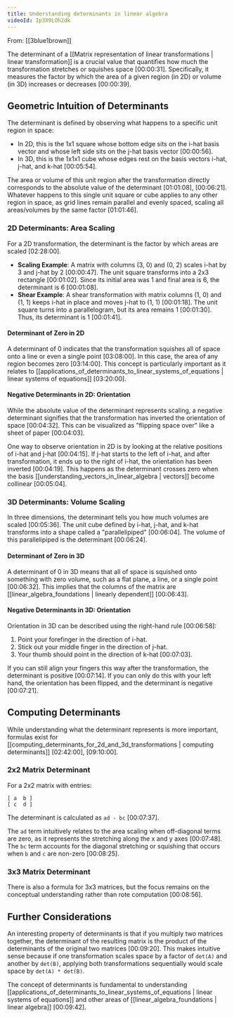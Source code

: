 ```yaml
---
title: Understanding determinants in linear algebra
videoId: Ip3X9LOh2dk
---
```


From: [[3blue1brown]] <br/> 

The determinant of a [[Matrix representation of linear transformations | linear transformation]] is a crucial value that quantifies how much the transformation stretches or squishes space <a class="yt-timestamp" data-t="00:00:31">[00:00:31]</a>. Specifically, it measures the factor by which the area of a given region (in 2D) or volume (in 3D) increases or decreases <a class="yt-timestamp" data-t="00:00:39">[00:00:39]</a>.

## Geometric Intuition of Determinants

The determinant is defined by observing what happens to a specific unit region in space:
*   In 2D, this is the 1x1 square whose bottom edge sits on the i-hat basis vector and whose left side sits on the j-hat basis vector <a class="yt-timestamp" data-t="00:00:56">[00:00:56]</a>.
*   In 3D, this is the 1x1x1 cube whose edges rest on the basis vectors i-hat, j-hat, and k-hat <a class="yt-timestamp" data-t="00:05:54">[00:05:54]</a>.

The area or volume of this unit region after the transformation directly corresponds to the absolute value of the determinant <a class="yt-timestamp" data-t="01:01:08">[01:01:08]</a>, <a class="yt-timestamp" data-t="00:06:21">[00:06:21]</a>. Whatever happens to this single unit square or cube applies to any other region in space, as grid lines remain parallel and evenly spaced, scaling all areas/volumes by the same factor <a class="yt-timestamp" data-t="01:01:46">[01:01:46]</a>.

### 2D Determinants: Area Scaling

For a 2D transformation, the determinant is the factor by which areas are scaled <a class="yt-timestamp" data-t="02:28:00">[02:28:00]</a>.
*   **Scaling Example**: A matrix with columns (3, 0) and (0, 2) scales i-hat by 3 and j-hat by 2 <a class="yt-timestamp" data-t="00:00:47">[00:00:47]</a>. The unit square transforms into a 2x3 rectangle <a class="yt-timestamp" data-t="00:01:02">[00:01:02]</a>. Since its initial area was 1 and final area is 6, the determinant is 6 <a class="yt-timestamp" data-t="00:01:08">[00:01:08]</a>.
*   **Shear Example**: A shear transformation with matrix columns (1, 0) and (1, 1) keeps i-hat in place and moves j-hat to (1, 1) <a class="yt-timestamp" data-t="00:01:18">[00:01:18]</a>. The unit square turns into a parallelogram, but its area remains 1 <a class="yt-timestamp" data-t="00:01:30">[00:01:30]</a>. Thus, its determinant is 1 <a class="yt-timestamp" data-t="00:01:41">[00:01:41]</a>.

#### Determinant of Zero in 2D

A determinant of 0 indicates that the transformation squishes all of space onto a line or even a single point <a class="yt-timestamp" data-t="03:08:00">[03:08:00]</a>. In this case, the area of any region becomes zero <a class="yt-timestamp" data-t="03:14:00">[03:14:00]</a>. This concept is particularly important as it relates to [[applications_of_determinants_to_linear_systems_of_equations | linear systems of equations]] <a class="yt-timestamp" data-t="03:20:00">[03:20:00]</a>.

#### Negative Determinants in 2D: Orientation

While the absolute value of the determinant represents scaling, a negative determinant signifies that the transformation has inverted the orientation of space <a class="yt-timestamp" data-t="00:04:32">[00:04:32]</a>. This can be visualized as "flipping space over" like a sheet of paper <a class="yt-timestamp" data-t="00:04:03">[00:04:03]</a>.

One way to observe orientation in 2D is by looking at the relative positions of i-hat and j-hat <a class="yt-timestamp" data-t="00:04:15">[00:04:15]</a>. If j-hat starts to the left of i-hat, and after transformation, it ends up to the right of i-hat, the orientation has been inverted <a class="yt-timestamp" data-t="00:04:19">[00:04:19]</a>. This happens as the determinant crosses zero when the basis [[understanding_vectors_in_linear_algebra | vectors]] become collinear <a class="yt-timestamp" data-t="00:05:04">[00:05:04]</a>.

### 3D Determinants: Volume Scaling

In three dimensions, the determinant tells you how much volumes are scaled <a class="yt-timestamp" data-t="00:05:36">[00:05:36]</a>. The unit cube defined by i-hat, j-hat, and k-hat transforms into a shape called a "parallelipiped" <a class="yt-timestamp" data-t="00:06:04">[00:06:04]</a>. The volume of this parallelipiped is the determinant <a class="yt-timestamp" data-t="00:06:24">[00:06:24]</a>.

#### Determinant of Zero in 3D

A determinant of 0 in 3D means that all of space is squished onto something with zero volume, such as a flat plane, a line, or a single point <a class="yt-timestamp" data-t="00:06:32">[00:06:32]</a>. This implies that the columns of the matrix are [[linear_algebra_foundations | linearly dependent]] <a class="yt-timestamp" data-t="00:06:43">[00:06:43]</a>.

#### Negative Determinants in 3D: Orientation

Orientation in 3D can be described using the right-hand rule <a class="yt-timestamp" data-t="00:06:58">[00:06:58]</a>:
1.  Point your forefinger in the direction of i-hat.
2.  Stick out your middle finger in the direction of j-hat.
3.  Your thumb should point in the direction of k-hat <a class="yt-timestamp" data-t="00:07:03">[00:07:03]</a>.

If you can still align your fingers this way after the transformation, the determinant is positive <a class="yt-timestamp" data-t="00:07:14">[00:07:14]</a>. If you can only do this with your left hand, the orientation has been flipped, and the determinant is negative <a class="yt-timestamp" data-t="00:07:21">[00:07:21]</a>.

## Computing Determinants

While understanding what the determinant represents is more important, formulas exist for [[computing_determinants_for_2d_and_3d_transformations | computing determinants]] <a class="yt-timestamp" data-t="02:42:00">[02:42:00]</a>, <a class="yt-timestamp" data-t="09:10:00">[09:10:00]</a>.

### 2x2 Matrix Determinant

For a 2x2 matrix with entries:
```
[ a  b ]
[ c  d ]
```
The determinant is calculated as `ad - bc` <a class="yt-timestamp" data-t="00:07:37">[00:07:37]</a>.

The `ad` term intuitively relates to the area scaling when off-diagonal terms are zero, as it represents the stretching along the x and y axes <a class="yt-timestamp" data-t="00:07:48">[00:07:48]</a>. The `bc` term accounts for the diagonal stretching or squishing that occurs when `b` and `c` are non-zero <a class="yt-timestamp" data-t="00:08:25">[00:08:25]</a>.

### 3x3 Matrix Determinant

There is also a formula for 3x3 matrices, but the focus remains on the conceptual understanding rather than rote computation <a class="yt-timestamp" data-t="00:08:56">[00:08:56]</a>.

## Further Considerations

An interesting property of determinants is that if you multiply two matrices together, the determinant of the resulting matrix is the product of the determinants of the original two matrices <a class="yt-timestamp" data-t="00:09:20">[00:09:20]</a>. This makes intuitive sense because if one transformation scales space by a factor of `det(A)` and another by `det(B)`, applying both transformations sequentially would scale space by `det(A) * det(B)`.

The concept of determinants is fundamental to understanding [[applications_of_determinants_to_linear_systems_of_equations | linear systems of equations]] and other areas of [[linear_algebra_foundations | linear algebra]] <a class="yt-timestamp" data-t="00:09:42">[00:09:42]</a>.